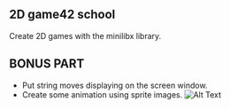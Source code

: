 ##  2D game42 school

Create 2D games with the minilibx library.

## BONUS PART
 - Put string moves displaying on the screen window.
 - Create some animation using sprite images.
![Alt Text](https://github.com/clballes/42_Barcelona/blob/master/So_long/images_pixel/surfer_bonus.gif)
